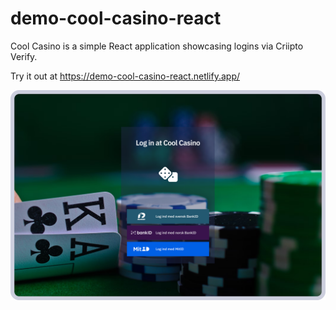 # demo-cool-casino-react

Cool Casino is a simple React application showcasing logins via Criipto Verify.

Try it out at https://demo-cool-casino-react.netlify.app/

![Cool Casino Login](/public/demo-login.png)
